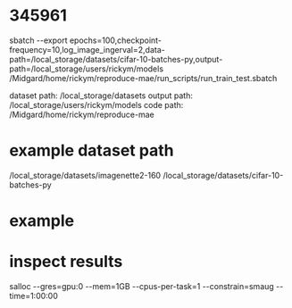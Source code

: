 
# 345961
sbatch --export epochs=100,checkpoint-frequency=10,log_image_ingerval=2,data-path=/local_storage/datasets/cifar-10-batches-py,output-path=/local_storage/users/rickym/models /Midgard/home/rickym/reproduce-mae/run_scripts/run_train_test.sbatch


dataset path: /local_storage/datasets
output path: /local_storage/users/rickym/models
code path: /Midgard/home/rickym/reproduce-mae

# example dataset path 
/local_storage/datasets/imagenette2-160
/local_storage/datasets/cifar-10-batches-py

# example 


# inspect results 
salloc --gres=gpu:0 --mem=1GB --cpus-per-task=1 --constrain=smaug --time=1:00:00